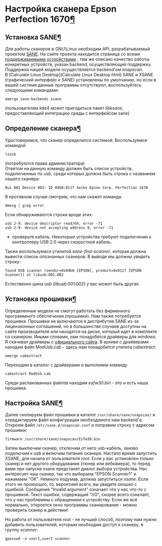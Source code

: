 # Настройка сканера Epson Perfection 1670[¶](#Настройка-сканера-Epson-Perfection-1670)

## Установка SANE[¶](#Установка-SANE)

Для работы сканеров в GNU\\Linux необходим API, разрабатываемый проектом [SANE](http://www.sane-project.org/). На сайте проекта находится страница со всеми [поддерживаемыми устройствами](http://www.sane-project.org/sane-mfgs.html) ; там же описано качество работы конкретных устройств, указан backend, осуществляющий поддержку. Поддержка нашей модели осуществляется backend'ом _snapscan_.  
В [Calculate Linux Desktop](Calculate Linux Desktop.html) SANE и XSANE (графический интерфейс к SANE) установлены по умолчанию, но если в вашей системе данные программы отсутствуют, воспользуйтесь следующими командами:

    
    emerge sane-backends xsane
    

(пользователям kde4 может пригодиться пакет _libksane_, предоставляющий интеграцию среды с интерфейсом sane)

## Определение сканера[¶](#Определение-сканера)

Удостоверимся, что сканер определился системой. Воспользуемся командой  

    
    lsusb
    

  
(потребуются права администратора)  
Ответом на данную команду должен быть список устройств, подключенных по usb, среди которых должна быть строка с названием нашего сканера:  

    
    Bus 001 Device 002: ID 04b8:011f Seiko Epson Corp. Perfection 1670
    

В противном случае смотрим, что нам скажет команда:  

    
    dmesg | grep error
    

  
Если обнаруживаются строки вроде этиx:  

    
    usb 2-9: device descriptor read/64, error -71
    usb 2-9: device not accepting address 9, error -71
    

  
- проверьте кабель. Некоторые устройства требуют подключения к контроллеру USB 2.0 через скоростной кабель.

Также воспользуемся утилитой _sane-find-scanner_, которая должна вывести список опознанных сканеров. В выводе мы должны увидеть строку:  

    
    found USB scanner (vendor=0x04b8 [EPSON], product=0x011f [EPSON Scanner]) at libusb:001:002
    

  
Естественно шина usb (libusb:001:002) у вас может быть другая.

## Установка прошивки[¶](#Установка-прошивки)

Определенные модели не смогут работать без фирменного программного обеспечения (прошивки). Нам также потребуется прошивка. Прошивки не включаются в дистрибутив SANE из-за лицензионных соглашений, но в большинстве случаев доступны на сайте производителя или находятся на диске, который идет в комплекте со сканером. Иными словами, нам понадобятся драйверы для windows. Я скачивал драйверы с [официального сайта](http://support.epson.ru/driver_list.asp?product=338&uos=35). В архиве с драйверами находим файл ModUsb.cab - здесь нам понадобится утилита _cabextract_:  

    
    emerge cabextract
    

  
Переходим в каталог с драйверами и выполняем команду  

    
    cabextract ModUsb.cab
    

  
Среди распакованных файлов находим _esfw30.bin_ - это и есть наша прошивка.

## Настройка SANE[¶](#Настройка-SANE)

Далее скопируем файл прошивки в каталог `/usr/share/sane/snapscan/` и отредактируем файл конфигурации необходимого нам backend'а. Откроем файл `/etc/sane.d/snapscan.conf` и поправим строку с адресом прошивки:  

    
    firmware /usr/share/sane/snapscan/Esfw30.bin
    

Затем выключим сканер, отключим от него usb-кабель, заново подключим к usb и включим питание сканера. Настало время запустить XSANE, для начала от пользователя _root_. Если у вас установлен только сканер и нет другого оборудования (тюнер или вебкамера), то перед вами при запуске xsane предстанет диалог выбора устройства. Нас интересует наш сканер, так что выбираем "EPSON Scanner1" и нажимаем "OK". Немного подумав, должна запуститься _xsane_. Если этого не произошло, то, вероятней всего, вы увидите окошко с ошибкой. Сообщение "Invalid argument" означает что у нас что-то с прошивкой. Текст ошибки, содержащий "I/O", скорее всего означает, что у нас проблеммы с обращением к устройству. Если же всё нормально, откроется окно программы сканирования - можно проверить сканер в действии!

Но работа от пользователя root - не лучший способ, поэтому нам нужно добавить пользователей, которым необходим доступ к сканеру, в группу _scanner_:  

    
    gpasswd -a user1,user2 scanner